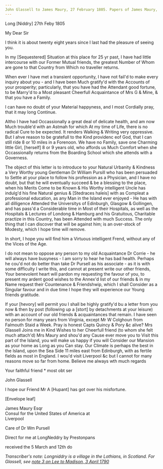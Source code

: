 ```yaml
---
John Glassell to James Maury, 27 February 1805. Papers of James Maury, 1769-1917, Accession #3888 and #3888-a, Special Collections, University of Virginia Library, Charlottesville, Va. ViU3888.BX.173-175
---
```


Long [Niddry] 27th Feby 1805

My Dear Sir

I think it is about twenty eight years since I last had the pleasure of seeing you. 

In my [Sequestered] Situation at this place for 25 yr past, I have had little intercourse with our Former Mutual friends, the greatest Number of Whom are gone to that Country from Which no traveller returns.

When ever I have met a transient opportunity, I have not fail'd to make every inquiry about you - and I have been Much gratify'd with the Accounts of your prosperity; particularly, that you have had the Attendant good fortune, to be Marry'd to a Most pleasant Cheerfull Acquaintance of Mrs G & Mine, & that you have a Family.

I can have no doubt of your Material happyness, and I most Cordially pray, that it may long Continue.

Altho I have had Occassionally a great deal of delicate health, and am now Much trouble'd with an Astmah for which At my time of Life, there is no radical Cure to be expected. It renders Walking & Writing very oppressive. But I ahve reason to be gratefull to the Kind providenc eof God, that I can still ride 8 or 10 miles in a Forenoon. We have no Family, save one Charming little Girl, [herself] 8 or 9 years old, who affords us Much Comfort when she Occassionally returns from the Boarding School which she attends with a Governess. 

The object of this letter is to introduce to your Natural Urbanity & Kindness a Very Worthy young Gentleman Dr William Pursill who has been persuaded to Settle at your place to follow his profession as a Physician, and I have no doubt, but that he will eventually succeed & be a blessing to the place, when his Merits Come to be Known & His Worthy intelligent Uncle has indulg'd his fine Natural genius & [Stedraces haleis] with as Compleat a professional education, as any Man in the Island ever enjoyed - He has with all dilligence Attended the Universitys of Edinburgh, Glasgow & Gollingen, and has pass'd a Considerable time in Most of their Hospitals, as well as the Hospitals & Lectures of Londong & Hamburg and his Gratuitous, Charitable practize in this Country, has been Attended with much Success. The only thing that I can discover that will be against him; is an over-stock of Modesty, which I hope time will remove.

In short, I hope you will find him a Virtuous intelligent Frend, without any of the Vices of the Age.

I do not mean to oppose any person to my old Acquaintance Dr Corrie - he will always have busyness - I am sorry to hear he has bad health. Perhaps he cou'd not do better than take Dr Pursell as his associate - as it is with some difficulty I write this, and cannot at present write our other friends, Your benevolent heart will pardon my requesting the favour of you, to present my ardent good wishes to the Annex'd list of our friends & in my Name request their Countenance & Friendshwip, which I shall Consider as a Singular favour and in due time I hope they will experience our Young friends gratitude.

If your [hevory] will permit you I shall be highly gratify'd bu a letter from you now & then by post (following up a [stort] by detachments at your leisure) with an account of our old friends & acquaintances that remain. I have seen no person for many years from Virginia, except Mr W Colghoun from Falmouth Staid a Week. Pray is honest Capts Quincy & Pory &c alive? Mrs Glassell Joins me in Kind Wishes to her Cheerfull friend (to whom she felt much attach'd) Mrs Maury and shou'd any Cause ever move you to Visit this part of the Island, you will make us happy if you will Consider our Mansion as your home as Long as you Can stay. Our Climate is perhaps the best in the Island, upon the Sea Side 11 miles east from Edinburgh, with as fertile fields as most in England. I wou'd visit Liverpool &c but I cannot for many reasons move so far from home. Believe me always wth much regards 

Your faithful friend * most obt ser

John Glassell

I hope our Friend Mr A [Hupant] has got over his misfortune.

[Envelope leaf]

James Maury Esqr  
Consul for the United States of America at  
Liverpool

Care of Dr Wm Pursell

Direct for me at LongNeddry by Prestonpans

received the 5 March and 12th do


*Transcriber's note: Longniddry is a village in the Lothians, in Scotland. For Glassell, see [note 3 on Lee to Madison, 3 April 1790](https://founders.archives.gov/documents/Madison/01-13-02-0099#JSMN-01-13-02-0099-fn-0003)*